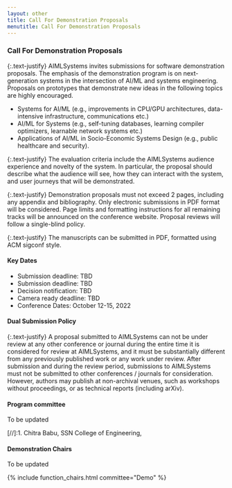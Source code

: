 ```yaml
---
layout: other
title: Call For Demonstration Proposals
menutitle: Call For Demonstration Proposals
---
```



### Call For Demonstration Proposals

{:.text-justify}
AIMLSystems invites submissions for software demonstration proposals. The emphasis of the demonstration program is on next-generation systems in the intersection of AI/ML and systems engineering. Proposals on prototypes that demonstrate new ideas in the following topics are highly encouraged.

* Systems for AI/ML (e.g., improvements in CPU/GPU architectures, data-intensive infrastructure, communications etc.)
* AI/ML for Systems (e.g., self-tuning databases, learning compiler optimizers, learnable network systems etc.)
* Applications of AI/ML in Socio-Economic Systems Design (e.g., public healthcare and security). 

{:.text-justify}
The evaluation criteria include the AIMLSystems audience experience and novelty of the system. In particular, the proposal should describe what the audience will see, how they can interact with the system, and user journeys that will be demonstrated.

{:.text-justify}
Demonstration proposals must not exceed 2 pages, including any appendix and bibliography. Only electronic submissions in PDF format will be considered. Page limits and formatting instructions for all remaining tracks will be announced on the conference website. Proposal reviews will follow a single-blind policy. 

{:.text-justify}
The manuscripts can be submitted in PDF, formatted using ACM sigconf style. <!-- through [https://cmt3.research.microsoft.com/AIMLSystems2022](https://cmt3.research.microsoft.com/AIMLSystems2022). -->


#### Key Dates
* Submission deadline: TBD
* Submission deadline: TBD
* Decision notification: TBD
* Camera ready deadline: TBD
* Conference Dates: October 12-15, 2022

#### Dual Submission Policy

{:.text-justify}
A proposal submitted to AIMLSystems can not be under review at any other conference or journal during the entire time it is considered for review at AIMLSystems, and it must be substantially different from any previously published work or any work under review. After submission and during the review period, submissions to AIMLSystems must not be submitted to other conferences / journals for consideration. However, authors may publish at non-archival venues, such as workshops without proceedings, or as technical reports (including arXiv).

#### Program committee
To be updated 

[//]:1. Chitra Babu, SSN College of Engineering,

#### Demonstration Chairs
To be updated


{% include function_chairs.html committee="Demo" %}
